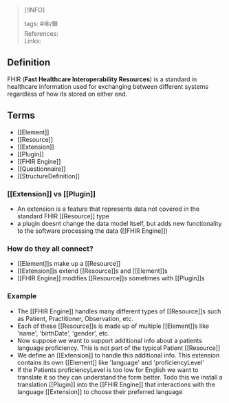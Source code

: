 
> [!INFO]
> 
> tags:  #🕸️/🟦   
> References:   
> Links: 


## Definition
FHIR (**Fast Healthcare Interoperability Resources**) is a standard in healthcare information used for exchanging between different systems regardless of how its stored on either end.

## Terms
- [[Element]]
- [[Resource]]
- [[Extension]]
- [[Plugin]]
- [[FHIR Engine]]
- [[Questionnaire]]
- [[StructureDefinition]]

### [[Extension]] vs [[Plugin]]
- An extension is a feature that represents data not covered in the standard FHIR [[Resource]] type
- a plugin doesnt change the data model itself, but adds new functionality to the software processing the data ([[FHIR Engine]])

### How do they all connect?
- [[Element]]s make up a [[Resource]]
- [[Extension]]s extend [[Resource]]s and [[Element]]s
- [[FHIR Engine]] modifies [[Resource]]s sometimes with [[Plugin]]s

### Example
- The [[FHIR Engine]] handles many different types of [[Resource]]s such as Patient, Practitioner, Observation, etc.
- Each of these [[Resource]]s is made up of multiple [[Element]]s like  'name', 'birthDate', 'gender', etc.
- Now suppose we want to support additional info about a patients language proficiency. This is not part of the typical Patient [[Resource]]
- We define an [[Extension]] to handle this additional info. This extension contains its own [[Element]] like 'language' and 'proficiencyLevel'
- If the Patients proficiencyLevel is too low for English we want to translate it so they can understand the form better. Todo this we install a translation [[Plugin]] into the [[FHIR Engine]] that interactions with the language [[Extension]] to choose their preferred language





